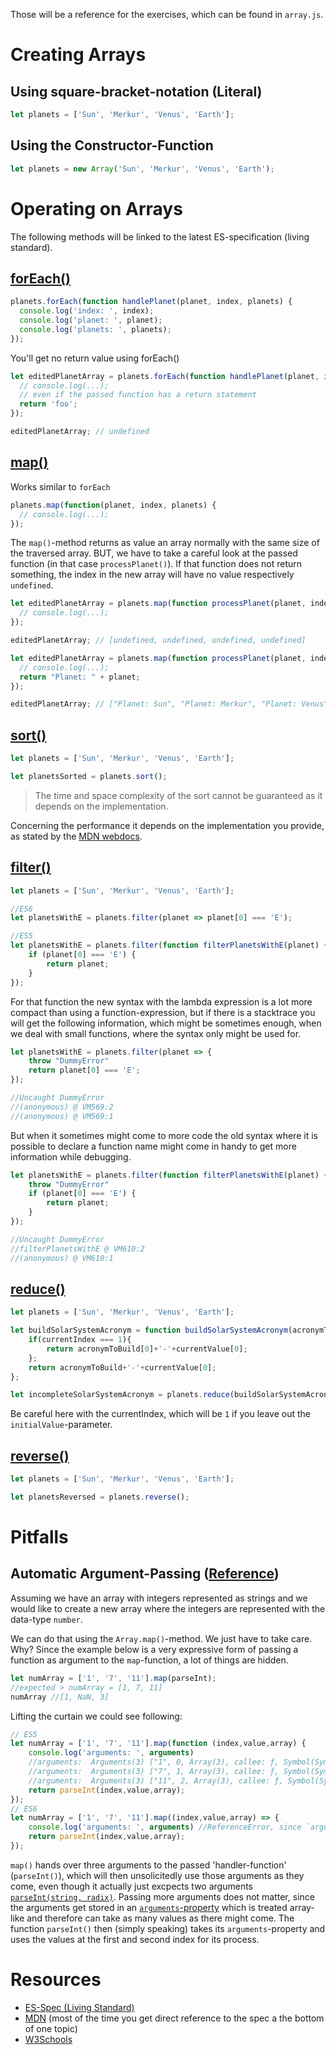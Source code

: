 Those will be a reference for the exercises, which can be found in `array.js`.

# Creating Arrays
## Using square-bracket-notation (Literal)
```javascript
let planets = ['Sun', 'Merkur', 'Venus', 'Earth'];
```

## Using the Constructor-Function
```javascript
let planets = new Array('Sun', 'Merkur', 'Venus', 'Earth');
```

# Operating on Arrays

The following methods will be linked to the latest ES-specification (living standard).

## [forEach()](https://tc39.es/ecma262/#sec-array.prototype.foreach)

```javascript
planets.forEach(function handlePlanet(planet, index, planets) {
  console.log('index: ', index);
  console.log('planet: ', planet);
  console.log('planets: ', planets);
});
```

You'll get no return value using forEach()

```javascript
let editedPlanetArray = planets.forEach(function handlePlanet(planet, index, planets) {
  // console.log(...); 
  // even if the passed function has a return statement
  return 'foo';
});

editedPlanetArray; // undefined
```

## [map()](https://tc39.es/ecma262/index.html#sec-array.prototype.map)
Works similar to `forEach`

```javascript
planets.map(function(planet, index, planets) {
  // console.log(...); 
});
```
The `map()`-method returns as value an array normally with the same size of the traversed array. BUT, we have to take a careful look at the passed function (in that case `processPlanet()`). If that function does not return something, the index in the new array will have no value respectively `undefined`.

```javascript
let editedPlanetArray = planets.map(function processPlanet(planet, index, planets) {
  // console.log(...); 
});

editedPlanetArray; // [undefined, undefined, undefined, undefined]

let editedPlanetArray = planets.map(function processPlanet(planet, index, planets) {
  // console.log(...); 
  return "Planet: " + planet;
});

editedPlanetArray; // ["Planet: Sun", "Planet: Merkur", "Planet: Venus", "Planet: Earth"]
```

## [sort()](https://tc39.es/ecma262/#sec-array.prototype.sort)


```javascript
let planets = ['Sun', 'Merkur', 'Venus', 'Earth'];

let planetsSorted = planets.sort();
```

> The time and space complexity of the sort cannot be guaranteed as it depends on the implementation.

Concerning the performance it depends on the implementation you provide, as stated by the [MDN webdocs](https://developer.mozilla.org/en-US/docs/Web/JavaScript/Reference/Global_Objects/Array/sort).

## [filter()](https://tc39.es/ecma262/#sec-array.prototype.filter)

```javascript
let planets = ['Sun', 'Merkur', 'Venus', 'Earth'];

//ES6
let planetsWithE = planets.filter(planet => planet[0] === 'E');

//ES5
let planetsWithE = planets.filter(function filterPlanetsWithE(planet) {
    if (planet[0] === 'E') {
        return planet;
    }
});
```
For that function the new syntax with the lambda expression is a lot more compact than using a function-expression, but if there is a stacktrace you will get the following information, which might be sometimes enough, when we deal with small functions, where the syntax only might be used for.

```javascript
let planetsWithE = planets.filter(planet => {
    throw "DummyError"
    return planet[0] === 'E';
});

//Uncaught DummyError
//(anonymous) @ VM569:2
//(anonymous) @ VM569:1
```
But when it sometimes might come to more code the old syntax where it is possible to declare a function name might come in handy to get more information while debugging. 
```javascript
let planetsWithE = planets.filter(function filterPlanetsWithE(planet) {
    throw "DummyError"
    if (planet[0] === 'E') {
        return planet;
    }
});

//Uncaught DummyError
//filterPlanetsWithE @ VM610:2
//(anonymous) @ VM610:1
```

## [reduce()](https://tc39.es/ecma262/#sec-array.prototype.reduce)

```javascript
let planets = ['Sun', 'Merkur', 'Venus', 'Earth'];

let buildSolarSystemAcronym = function buildSolarSystemAcronym(acronymToBuild, currentValue, currentIndex){
    if(currentIndex === 1){
        return acronymToBuild[0]+'-'+currentValue[0];
    };
    return acronymToBuild+'-'+currentValue[0];
};

let incompleteSolarSystemAcronym = planets.reduce(buildSolarSystemAcronym);
```
Be careful here with the currentIndex, which will be `1` if you leave out the `initialValue`-parameter.

## [reverse()](https://tc39.es/ecma262/#sec-array.prototype.reverse)

```javascript
let planets = ['Sun', 'Merkur', 'Venus', 'Earth'];

let planetsReversed = planets.reverse();
```

# Pitfalls

## Automatic Argument-Passing ([Reference](https://livecodestream.dev/post/2020-06-03-stranger-things-javascript-edition/))

Assuming we have an array with integers represented as strings and we would like to create a new array where the integers are represented with the data-type `number`.

We can do that using the `Array.map()`-method. We just have to take care. Why? Since the example below is a very expressive form of passing a function as argument to the `map`-function, a lot of things are hidden.

```javascript
let numArray = ['1', '7', '11'].map(parseInt);
//expected > numArray = [1, 7, 11]
numArray //[1, NaN, 3]
```
Lifting the curtain we could see following:

```javascript
// ES5
let numArray = ['1', '7', '11'].map(function (index,value,array) {
    console.log('arguments: ', arguments)
    //arguments:  Arguments(3) ["1", 0, Array(3), callee: ƒ, Symbol(Symbol.iterator): ƒ]
    //arguments:  Arguments(3) ["7", 1, Array(3), callee: ƒ, Symbol(Symbol.iterator): ƒ]
    //arguments:  Arguments(3) ["11", 2, Array(3), callee: ƒ, Symbol(Symbol.iterator): ƒ]
    return parseInt(index,value,array);
});
// ES6
let numArray = ['1', '7', '11'].map((index,value,array) => {
    console.log('arguments: ', arguments) //ReferenceError, since `arguments`-prop only works with non-arrow-functions
    return parseInt(index,value,array);
});
```
`map()` hands over three arguments to the passed 'handler-function' (`parseInt()`), which will then unsolicitedly use those arguments as they come, even though it actually just excpects two arguments [`parseInt(string, radix)`](https://tc39.es/ecma262/#sec-parseint-string-radix). Passing more arguments does not matter, since the arguments get stored in an [`arguments`-property](https://developer.mozilla.org/en-US/docs/Web/JavaScript/Reference/Functions/arguments) which is treated array-like and therefore can take as many values as there might come. The function `parseInt()` then (simply speaking) takes its `arguments`-property and uses the values at the first and second index for its process.

# Resources
* [ES-Spec (Living Standard)][1]
* [MDN][2] (most of the time you get direct reference to the spec a the bottom of one topic)
* [W3Schools][3]

[1]: https://tc39.es/ecma262/index.html#sec-array-objects
[2]: https://developer.mozilla.org/de/docs/Web/JavaScript/Reference/Global_Objects/Array
[3]: https://www.w3schools.com/js/js_arrays.asp

